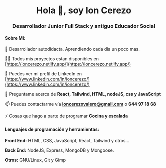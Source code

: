 <h1 align="center">Hola 👋, soy Ion Cerezo</h1>
<h3 align="center">Desarrollador Junior Full Stack y antiguo Educador Social</h3>

<h4>Sobre Mi: </h4>

🌱 Desarrollador autodidacta. Aprendiendo cada día un poco mas.

👨‍💻 Todos mis proyectos estan disponibles en [https://ioncerezo.netlify.app/](https://ioncerezo.netlify.app/)

 📝 Puedes ver mi prefil de LinkedIn en [https://www.linkedin.com/in/ioncerezo/](https://www.linkedin.com/in/ioncerezo/)

💬 Preguntame acerca de **React, Tailwind, HTML, nodeJS, css y JavaScript**

📫 Puedes contactarme vía **ioncerezovalero@gmail.com** o **644 97 18 68**

⚡ Cosas que hago a parte de programar **Cocina y escalada**



<h4>Lenguajes de programación y herramientas:</h4>

 **Front End:**    HTML, CSS, JavaScript, React, Tailwind y otros...
 
 **Back End:**    NodeJS, Express, MongoDB y Mongoose.
 
 **Otros:**   GNU/Linux, Git y Gimp
 


